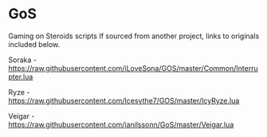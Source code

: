 # GoS
Gaming on Steroids scripts
If sourced from another project, links to originals included below.

Soraka
-https://raw.githubusercontent.com/iLoveSona/GOS/master/Common/Interrupter.lua

Ryze
-https://raw.githubusercontent.com/Icesythe7/GOS/master/IcyRyze.lua

Veigar
-https://raw.githubusercontent.com/janilssonn/GoS/master/Veigar.lua
